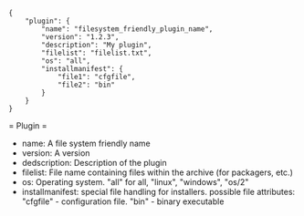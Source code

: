 ```
{
    "plugin": {
        "name": "filesystem_friendly_plugin_name",
        "version": "1.2.3",
        "description": "My plugin",
        "filelist": "filelist.txt",
        "os": "all",
        "installmanifest": {
            "file1": "cfgfile",
            "file2": "bin"
        }
    }
}
```

= Plugin =
 * name:  A file system friendly name
 * version: A version
 * dedscription:  Description of the plugin
 * filelist: File name containing files within the archive (for packagers, etc.)
 * os: Operating system.  "all" for all, "linux", "windows", "os/2"
 * installmanifest:  special file handling for installers.  possible file attributes:  "cfgfile" - configuration file.  "bin" - binary executable
 
